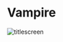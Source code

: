 # Vampire

![titlescreen](https://user-images.githubusercontent.com/70664893/167162532-74260670-b54a-47e2-a41a-bf5897715e18.png)

